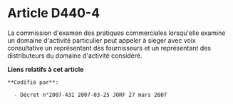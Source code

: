 # Article D440-4

La commission d'examen des pratiques commerciales lorsqu'elle examine un domaine d'activité particulier peut appeler à siéger
avec voix consultative un représentant des fournisseurs et un représentant des distributeurs du domaine d'activité considéré.

**Liens relatifs à cet article**

	**Codifié par**:

	  - Décret n°2007-431 2007-03-25 JORF 27 mars 2007
